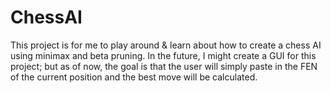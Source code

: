 # ChessAI
This project is for me to play around & learn about how to create a chess AI using minimax and beta pruning. 
In the future, I might create a GUI for this project; but as of now, the goal is that the user will simply paste in the FEN of the current position and the best move will be calculated.

